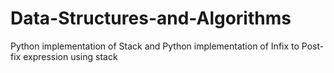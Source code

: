 # Data-Structures-and-Algorithms
Python implementation of Stack and Python implementation of Infix to Post-fix expression using stack
